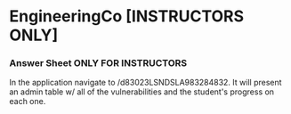 # EngineeringCo [INSTRUCTORS ONLY]

### Answer Sheet ONLY FOR INSTRUCTORS

In the application navigate to /d83023LSNDSLA983284832. It will present an admin table w/ all of the vulnerabilities and the student's progress on each one.
